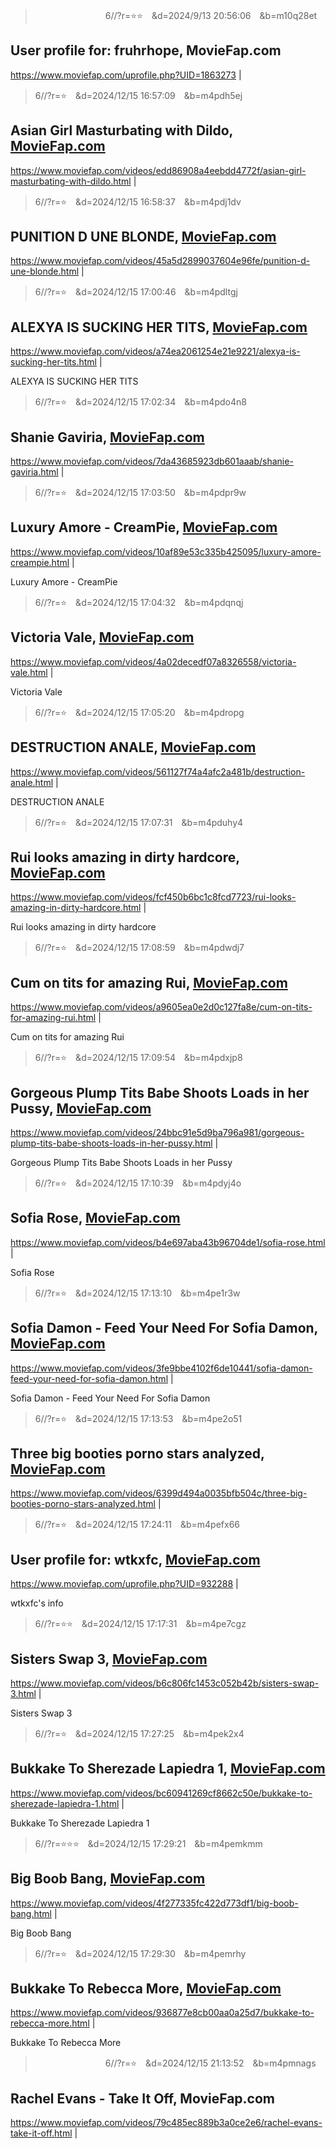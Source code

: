 
>　　　　　　　　6//?r=⭐⭐　&d=2024/9/13 20:56:06　&b=m10q28et
## User profile for: fruhrhope, MovieFap.com
https://www.moviefap.com/uprofile.php?UID=1863273
|
> 6//?r=⭐　&d=2024/12/15 16:57:09　&b=m4pdh5ej
> 

## Asian Girl Masturbating with Dildo, [MovieFap.com](http://moviefap.com/)

https://www.moviefap.com/videos/edd86908a4eebdd4772f/asian-girl-masturbating-with-dildo.html
|

> 6//?r=⭐　&d=2024/12/15 16:58:37　&b=m4pdj1dv
> 

## PUNITION D UNE BLONDE, [MovieFap.com](http://moviefap.com/)

https://www.moviefap.com/videos/45a5d2899037604e96fe/punition-d-une-blonde.html
|

> 6//?r=⭐　&d=2024/12/15 17:00:46　&b=m4pdltgj
> 

## ALEXYA IS SUCKING HER TITS, [MovieFap.com](http://moviefap.com/)

https://www.moviefap.com/videos/a74ea2061254e21e9221/alexya-is-sucking-her-tits.html
|

ALEXYA IS SUCKING HER TITS

> 6//?r=⭐　&d=2024/12/15 17:02:34　&b=m4pdo4n8
> 

## Shanie Gaviria, [MovieFap.com](http://moviefap.com/)

https://www.moviefap.com/videos/7da43685923db601aaab/shanie-gaviria.html
|

> 6//?r=⭐　&d=2024/12/15 17:03:50　&b=m4pdpr9w
> 

## Luxury Amore - CreamPie, [MovieFap.com](http://moviefap.com/)

https://www.moviefap.com/videos/10af89e53c335b425095/luxury-amore-creampie.html
|

Luxury Amore - CreamPie

> 6//?r=⭐　&d=2024/12/15 17:04:32　&b=m4pdqnqj
> 

## Victoria Vale, [MovieFap.com](http://moviefap.com/)

https://www.moviefap.com/videos/4a02decedf07a8326558/victoria-vale.html
|

Victoria Vale

> 6//?r=⭐　&d=2024/12/15 17:05:20　&b=m4pdropg
> 

## DESTRUCTION ANALE, [MovieFap.com](http://moviefap.com/)

https://www.moviefap.com/videos/561127f74a4afc2a481b/destruction-anale.html
|

DESTRUCTION ANALE

> 6//?r=⭐　&d=2024/12/15 17:07:31　&b=m4pduhy4
> 

## Rui looks amazing in dirty hardcore, [MovieFap.com](http://moviefap.com/)

https://www.moviefap.com/videos/fcf450b6bc1c8fcd7723/rui-looks-amazing-in-dirty-hardcore.html
|

Rui looks amazing in dirty hardcore

> 6//?r=⭐　&d=2024/12/15 17:08:59　&b=m4pdwdj7
> 

## Cum on tits for amazing Rui, [MovieFap.com](http://moviefap.com/)

https://www.moviefap.com/videos/a9605ea0e2d0c127fa8e/cum-on-tits-for-amazing-rui.html
|

Cum on tits for amazing Rui

> 6//?r=⭐　&d=2024/12/15 17:09:54　&b=m4pdxjp8
> 

## Gorgeous Plump Tits Babe Shoots Loads in her Pussy, [MovieFap.com](http://moviefap.com/)

https://www.moviefap.com/videos/24bbc91e5d9ba796a981/gorgeous-plump-tits-babe-shoots-loads-in-her-pussy.html
|

Gorgeous Plump Tits Babe Shoots Loads in her Pussy

> 6//?r=⭐　&d=2024/12/15 17:10:39　&b=m4pdyj4o
> 

## Sofia Rose, [MovieFap.com](http://moviefap.com/)

https://www.moviefap.com/videos/b4e697aba43b96704de1/sofia-rose.html
|

Sofia Rose

> 6//?r=⭐　&d=2024/12/15 17:13:10　&b=m4pe1r3w
> 

## Sofia Damon - Feed Your Need For Sofia Damon, [MovieFap.com](http://moviefap.com/)

https://www.moviefap.com/videos/3fe9bbe4102f6de10441/sofia-damon-feed-your-need-for-sofia-damon.html
|

Sofia Damon - Feed Your Need For Sofia Damon

> 6//?r=⭐　&d=2024/12/15 17:13:53　&b=m4pe2o51
> 

## Three big booties porno stars analyzed, [MovieFap.com](http://moviefap.com/)

https://www.moviefap.com/videos/6399d494a0035bfb504c/three-big-booties-porno-stars-analyzed.html
|

> 6//?r=⭐　&d=2024/12/15 17:24:11　&b=m4pefx66
> 

## User profile for: wtkxfc, [MovieFap.com](http://moviefap.com/)

https://www.moviefap.com/uprofile.php?UID=932288
|

wtkxfc's info

> 6//?r=⭐⭐　&d=2024/12/15 17:17:31　&b=m4pe7cgz
> 

## Sisters Swap 3, [MovieFap.com](http://moviefap.com/)

https://www.moviefap.com/videos/b6c806fc1453c052b42b/sisters-swap-3.html
|

Sisters Swap 3

> 6//?r=⭐　&d=2024/12/15 17:27:25　&b=m4pek2x4
> 

## Bukkake To Sherezade Lapiedra 1, [MovieFap.com](http://moviefap.com/)

https://www.moviefap.com/videos/bc60941269cf8662c50e/bukkake-to-sherezade-lapiedra-1.html
|

Bukkake To Sherezade Lapiedra 1

> 6//?r=⭐⭐⭐　&d=2024/12/15 17:29:21　&b=m4pemkmm
> 

## Big Boob Bang, [MovieFap.com](http://moviefap.com/)

https://www.moviefap.com/videos/4f277335fc422d773df1/big-boob-bang.html
|

Big Boob Bang

> 6//?r=⭐　&d=2024/12/15 17:29:30　&b=m4pemrhy
> 

## Bukkake To Rebecca More, [MovieFap.com](http://moviefap.com/)

https://www.moviefap.com/videos/936877e8cb00aa0a25d7/bukkake-to-rebecca-more.html
|

Bukkake To Rebecca More
>　　　　　　　　6//?r=⭐　&d=2024/12/15 21:13:52　&b=m4pmnags
## Rachel Evans - Take It Off, MovieFap.com
https://www.moviefap.com/videos/79c485ec889b3a0ce2e6/rachel-evans-take-it-off.html
|
